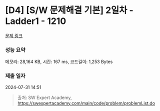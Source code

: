 # [D4] [S/W 문제해결 기본] 2일차 - Ladder1 - 1210 

[문제 링크](https://swexpertacademy.com/main/code/problem/problemDetail.do?contestProbId=AV14ABYKADACFAYh) 

### 성능 요약

메모리: 28,164 KB, 시간: 167 ms, 코드길이: 1,253 Bytes

### 제출 일자

2024-07-31 14:51



> 출처: SW Expert Academy, https://swexpertacademy.com/main/code/problem/problemList.do